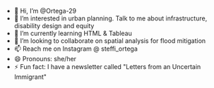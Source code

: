 - 👋 Hi, I’m @Ortega-29
- 👀 I’m interested in urban planning. Talk to me about infrastructure, disability design and equity
- 🌱 I’m currently learning HTML & Tableau
- 💞️ I’m looking to collaborate on spatial analysis for flood mitigation
- 📫 Reach me on Instagram @ steffi_ortega
- 😄 Pronouns: she/her
- ⚡ Fun fact: I have a newsletter called "Letters from an Uncertain Immigrant"

<!---
Ortega-29/Ortega-29 is a ✨ special ✨ repository because its `README.md` (this file) appears on your GitHub profile.
You can click the Preview link to take a look at your changes.
--->
